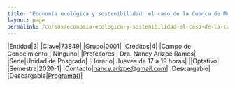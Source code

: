 ```yaml
---
title: "Economía ecológica y sostenibilidad: el caso de la Cuenca de México"
layout: page
permalink: /cursos/economia-ecologica-y-sostenibilidad-el-caso-de-la-cuenca-de-mexico/
---
```


|Entidad|3|
|Clave|73849|
|Grupo|0001|
|Créditos|4|
|Campo de Conocimiento | Ninguno|
|Profesores | Dra. Nancy Arizpe Ramos|
|Sede|Unidad de Posgrado|
|Horario| Jueves de 17 a 19 horas|
||Optativo|
|Semestre|2020-1|
|Contacto|<nancy.arizpe@gmail.com>|
|Descargable|[Descargable|[Programa(](economia_ecologica.pdf))|
